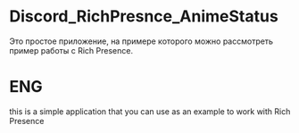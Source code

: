# Discord_RichPresnce_AnimeStatus
Это простое приложение, на примере которого можно рассмотреть пример работы с Rich Presence.
# ENG
this is a simple application that you can use as an example to work with Rich Presence
